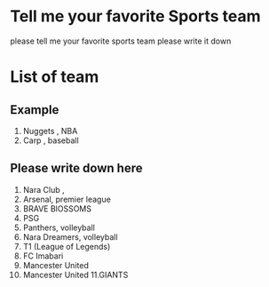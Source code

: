 # Tell me your favorite Sports team
please tell me your favorite sports team
please write it down

# List of team
## Example
1.  Nuggets , NBA
2.  Carp , baseball
## Please write down here
1. Nara Club , 
2. Arsenal, premier league
3. BRAVE BlOSSOMS
4. PSG
5. Panthers, volleyball
6. Nara Dreamers, volleyball
7. T1 (League of Legends)
8. FC Imabari
9. Mancester United
10. Mancester United
11.GIANTS